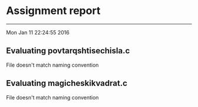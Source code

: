 # Assignment report
---
Mon Jan 11 22:24:55 2016

## Evaluating povtarqshtisechisla.c

File doesn't match naming convention

## Evaluating magicheskikvadrat.c

File doesn't match naming convention

